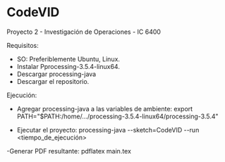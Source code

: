 # CodeVID
Proyecto 2 - Investigación de Operaciones - IC 6400


Requisitos:
  - SO: Preferiblemente Ubuntu, Linux.
  - Instalar Pprocessing-3.5.4-linux64.
  - Descargar processing-java
  - Descargar el repositorio.
  
Ejecución:
  - Agregar processing-java a las variables de ambiente:
    export PATH="$PATH:/home/.../processing-3.5.4-linux64/processing-3.5.4"
    
  - Ejecutar el proyecto:
    processing-java --sketch=CodeVID --run <tiempo_de_ejecución>
   
  -Generar PDF resultante:
    pdflatex main.tex
